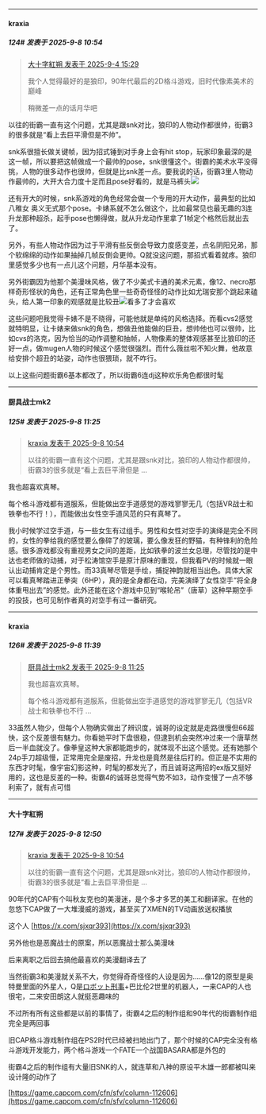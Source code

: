 ﻿
*****

####  kraxia  
##### 124#       发表于 2025-9-8 10:54

<blockquote><a href="httphttps://stage1st.com/2b/forum.php?mod=redirect&amp;goto=findpost&amp;pid=68369493&amp;ptid=2260803" target="_blank">大十字紅朔 发表于 2025-9-4 15:29</a>

我个人觉得最好的是狼印，90年代最后的2D格斗游戏，旧时代像素美术的巅峰

稍微差一点的话月华吧</blockquote>
以往的街霸一直有这个问题，尤其是跟snk对比，狼印的人物动作都很帅，街霸3的很多就是“看上去巨平滑但是不帅”。

snk系很擅长做关键帧，因为招式锤到对手身上会有hit stop，玩家印象最深的是这一帧，所以要把这帧做成一个最帅的pose，snk很懂这个。街霸的美术水平没得挑，人物的很多动作也很帅，但就是比snk差一点。要我说的话，街霸3里人物动作最帅的，大开大合力度十足而且pose好看的，就是马裤头<img src="https://static.stage1st.com/image/smiley/face2017/040.png" referrerpolicy="no-referrer">

还有开大的时候，snk系游戏的角色经常会做一个专用的开大动作，最典型的比如八稚女 奥义无式那个pose。卡婊系就不怎么做这个，比如最常见也最无趣的3连升龙那种超杀，起手pose也懒得做，就从升龙动作里拿了1帧定个格然后就出去了。

另外，有些人物动作因为过于平滑有些反倒会导致力度感变差，点名阴阳兄弟，那个软绵绵的动作如果抽掉几帧反倒会更帅。Q就没这问题，那招式看着就疼。狼印里感觉多少也有一点儿这个问题，月华基本没有。

另外街霸因为他那个美漫味风格，做了不少美式卡通的美术元素，像12、necro那样奇形怪状的角色，还有正常角色里一些奇奇怪怪的动作比如尤瑞安那个跳起来磕头，给人第一印象的观感就是比较丑<img src="https://static.stage1st.com/image/smiley/face2017/037.png" referrerpolicy="no-referrer">看多了才会喜欢

这些问题吧我觉得卡婊不是不晓得，可能他就是单纯的风格选择。而看cvs2感觉就特明显，让卡婊来做snk的角色，想做丑他能做的巨丑，想帅他也可以很帅，比如cvs的洛克，因为恰当的动作调整和抽帧，人物像素的整体观感甚至比狼印的还好一点，做mugen人物的时候这个感觉很强烈。而什么薇丝啦不知火舞，他故意给安排个超丑的站姿，动作也很猥琐，就不咋行。

以上这些问题街霸6基本都改了，所以街霸6连dj这种欢乐角色都很时髦


*****

####  厨具战士mk2  
##### 125#       发表于 2025-9-8 11:25

<blockquote><a href="httphttps://stage1st.com/2b/forum.php?mod=redirect&amp;goto=findpost&amp;pid=68388300&amp;ptid=2260803" target="_blank">kraxia 发表于 2025-9-8 10:54</a>

以往的街霸一直有这个问题，尤其是跟snk对比，狼印的人物动作都很帅，街霸3的很多就是“看上去巨平滑但是 ...</blockquote>
我也超喜欢真琴。

每个格斗游戏都有道服系，但能做出空手道感觉的游戏寥寥无几（包括VR战士和铁拳也不行！），而能做出女性空手道风范的只有真琴了。

我小时候学过空手道，与一些女生有过组手。男性和女性对空手的演绎是完全不同的，女性的拳给我的感觉要么像碎了的玻璃，要么像发狂的野猫，有种锋利的危险感。很多游戏都没有重视男女之间的差距，比如铁拳的波兰女总理，尽管找的是中达也老师做的动捕，对于松涛馆空手是原汁原味的重现，但我看PV的时候就一眼认出动捕肯定是个男性。而33真琴尽管是手绘，捕捉神韵就相当出色。具体大家可以看真琴踏进正拳突（6HP），真的是全身都在动，完美演绎了女性空手“将全身体重甩出去”的感觉。此外还能在这个游戏中见到“喉轮吊”（唐草）这种早期空手的投技，也可见制作者真的对空手有过一番研究。


*****

####  kraxia  
##### 126#       发表于 2025-9-8 11:39

<blockquote><a href="httphttps://stage1st.com/2b/forum.php?mod=redirect&amp;goto=findpost&amp;pid=68388581&amp;ptid=2260803" target="_blank">厨具战士mk2 发表于 2025-9-8 11:25</a>

我也超喜欢真琴。

每个格斗游戏都有道服系，但能做出空手道感觉的游戏寥寥无几（包括VR战士和铁拳也不行 ...</blockquote>
33虽然人物少，但每个人物确实做出了辨识度，诚哥的设定就是走路很慢但66超快，这个反差很有魅力。你看她平时下盘很稳，但逮到机会突然冲过来一个唐草然后一半血就没了。像拳皇这种大家都能跑步的，就体现不出这个感觉。还有她那个24p手刀超级慢，正常用完全是废招，升龙也是竟然是往后打的。但正是不实用的东西才时髦，像宇宙幻影这种，时髦的都发光了，而且诚哥这两招的ex版又挺好用的，这也是反差的一种。街霸4的诚哥总觉得气势不如3，动作变慢了一点不够利索了，就有点可惜


*****

####  大十字紅朔  
##### 127#       发表于 2025-9-8 12:50

<blockquote><a href="httphttps://stage1st.com/2b/forum.php?mod=redirect&amp;goto=findpost&amp;pid=68388300&amp;ptid=2260803" target="_blank">kraxia 发表于 2025-9-8 10:54</a>

以往的街霸一直有这个问题，尤其是跟snk对比，狼印的人物动作都很帅，街霸3的很多就是“看上去巨平滑但是 ...</blockquote>
90年代的CAP有个叫秋友克也的美漫迷，是个多才多艺的美工和翻译家。在他的忽悠下CAP做了一大堆漫威的游戏，甚至买了XMEN的TV动画放送权播放

这个人
[https://x.com/sjxqr393](https://x.com/sjxqr393)

另外他也是恶魔战士的原案，所以恶魔战士那么美漫味

后来离职之后回去搞他最喜欢的美漫翻译去了

当然街霸3和美漫就关系不大，你觉得奇奇怪怪的人设是因为……像12的原型是奥特曼里面的外星人，Q是[ロボット刑事](https://w.atwiki.jp/niconicomugen/pages/639.html)+巴比伦2世里的机器人，一来CAP的人也很宅，二来安田朗这人就挺恶趣味的

不过所有所有这些都是以前的事情了，街霸4之后的制作组和90年代的街霸制作组完全是两回事

旧CAP格斗游戏制作组在PS2时代已经被扫地出门了，那个时候的CAP完全没有格斗游戏开发能力，两个格斗游戏一个FATE一个战国BASARA都是外包的

街霸4之后的制作组有大量旧SNK的人，就连草和八神的原设平木雄一郎都被叫来设计隆的动作了

[https://game.capcom.com/cfn/sfv/column-112606](https://game.capcom.com/cfn/sfv/column-112606)

